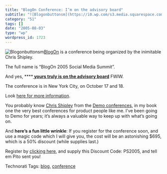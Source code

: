 ```yaml
---
title: "BlogOn Conference: I’m on the advisory board"
subtitle: "![Blogonbuttonsm](https://i0.wp.com/s3.media.squarespace.com/production/1075723/12829350/weblogs/ima..."
category: "51"
tags: []
date: "2005-08-03"
type: "wp"
wordpress_id: 1723
---
```

![Blogonbuttonsm](https://i0.wp.com/s3.media.squarespace.com/production/1075723/12829350/weblogs/images/BlogOnButtonSm.gif?resize=105%2C60)[BlogOn](http://www.blogonevent.com/blogon2005/) is a conference being organized by the inimitable Chris Shipley. 

The full name is “BlogOn 2005 Social Media Summit”. 

And yes, ******[ yours truly is on the advisory board](http://www.blogonevent.com/blogon2005/2005/07/pito_salas.html)** FWIW.

The conference is in New York City, on October 17 and 18. 

Look [here for more information](http://www.blogonevent.com/blogon2005/).  

You probably know [Chris Shipley](http://www.blogonevent.com/blogon2005/2005/06/chris_shipley.html) from the [Demo conferences](http://www.demo.com/), in my book one the very best conferences for product people like me. I’ve been going to Demo for years; it’s always a valuable way to keep up with what’s going on.  

And **here’s a fun little wrinkle**: If you register for the conference soon, and use a magic code which I will give you, the cost will be an astonishing $695, which is a 50% discount (while supplies last.)  

Register by [clicking here](http://www.blogonevent.com/blogon2005/), and supply this Discount Code: PS2005, and tell em Pito sent you!

Technorati Tags: [blog](http://technorati.com/tag/blog), [conference](http://technorati.com/tag/conference)